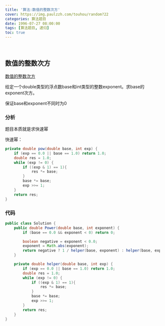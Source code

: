 ```yaml
---
title: '算法:数值的整数次方'
cover: https://img.paulzzh.com/touhou/random?22
categories: 算法题目
date: 1996-07-27 08:00:00
tags: [算法题目, 递归]
toc: true
---
```


<br/>

<!--more-->

## 数值的整数次方

[数值的整数次方](https://www.nowcoder.com/practice/1a834e5e3e1a4b7ba251417554e07c00?tpId=13&tqId=11165&tPage=1&rp=1&ru=%2Fta%2Fcoding-interviews&qru=%2Fta%2Fcoding-interviews%2Fquestion-ranking)

给定一个double类型的浮点数base和int类型的整数exponent。求base的exponent次方。 

保证base和exponent不同时为0 

### 分析

题目本质就是求快速幂

快速幂：

```java
private double pow(double base, int exp) {
    if (exp == 0.0 || base == 1.0) return 1.0;
    double res = 1.0;
    while (exp != 0) {
        if ((exp & 1) == 1){
            res *= base;
        }
        base *= base;
        exp >>= 1;
    }
    return res;
}
```

### 代码

```java
public class Solution {
    public double Power(double base, int exponent) {
        if (base == 0.0 && exponent < 0) return 0;

        boolean negative = exponent < 0.0;
        exponent = Math.abs(exponent);
        return negative ? 1 / helper(base, exponent) : helper(base, exponent);
    }

    private double helper(double base, int exp) {
        if (exp == 0.0 || base == 1.0) return 1.0;
        double res = 1.0;
        while (exp != 0) {
            if ((exp & 1) == 1){
                res *= base;
            }
            base *= base;
            exp >>= 1;
        }
        return res;
    }
}
```

